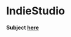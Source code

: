 # IndieStudio

**Subject [here](https://github.com/thibautcornolti/IndieStudio/blob/master/Subject.pdf)**
